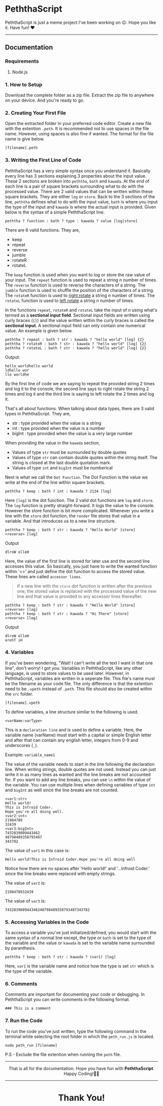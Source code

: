 # PeththaScript
PeththaScript is just a meme project I've been working on :wink:. Hope you like it. Have fun! :heart:

---

## Documentation

### Requirements
1. Node.js

### 1. How to Setup
Download the complete folder as a zip file. Extract the zip file to anywhere on your device. And you're ready to go.

### 2. Creating Your First File
Open the extracted folder in your preferred code editor. Create a new file with the extention `.peth`. It is recommended not to use spaces in the file name. However, using spaces is also fine if wanted. The format for the file name is give below.

```
[filename].peth
```

### 3. Writing the First Line of Code
PeththaScript has a very simple syntax once you understand it. Basically every line has 3 sections explaining 3 properties about the input value. These 2 sections are broken into `peththa`, `bath` and `kawada`. At the end of each line is a pair of square brackets surrounding what to do with the processed value. There are 2 valid values that can be written within these square brackets. They are either `log` or `store`. Back to the 3 sections of the line, `peththa` defines what to do with the input value, `bath` is where you input the type of the input and `kawada` is where the actual input is provided. Given below is the syntax of a simple PeththaScript line.

```
peththa ? function : bath ? type : kawada ? value [log|store]
```

There are 6 valid functions. They are,
- keep
- repeat
- reverse
- jumble
- rotateR
- rotateL

The `keep` function is used when you want to log or store the raw value of your input.
The `repeat` function is used to repeat a string *n* number of times.
The `reverse` function is used to reverse the characters of a string.
The `jumble` function is used to shuffle the position of the characters of a string.
The `rotateR` function is used to [right rotate](https://www.geeksforgeeks.org/complete-guide-on-array-rotations/) a string *n* number of times.
The `rotateL` function is used to [left rotate](https://www.geeksforgeeks.org/complete-guide-on-array-rotations/) a string *n* number of times.

In the functions `repeat`, `rotateR` and `rotateL` take the input of *n* using what's termed as a **sectional input field**. Sectional input fields are written using curly braces (`{}`) and the value written within the curly braces is called the **sectional input**. A sectional input field can only contain one numerical value. An example is given below.

```
peththa ? repeat : bath ? str : kawada ? "hello world" [log] {2}
peththa ? rotateR : bath ? str : kawada ? "hello world" [log] {2}
peththa ? rotateL : bath ? str : kawada ? "hello world" [log] {2}
```
Output:
```
hello worldhello world
ldhello wor
llo worldhe
```

By the first line of code we are saying to repeat the provided string 2 times and log it to the console, the second line says to right rotate the string 2 times and log it and the third line is saying to left rotate the 2 times and log it.

That's all about functions. When talking about data types, there are 3 valid types in PeththaScript. They are,

- str : type provided when the value is a string
- int : type provided when the value is a number
- bigInt : type provided when the value is a very large number

When providing the value in the `kawada` section,

- Values of type `str` must be surrounded by double quotes
- Values of type `str` can contain double quotes within the string itself. The string is closed at the last double quotation mark.
- Values of type `int` and `bigInt` must be numberical

Next is what we call the `Dot Function`. The Dot Function is the value we write at the end of the line within square brackets.

```
peththa ? keep : bath ? int : kawada ? 2134 [log]
```

Here `[log]` is the dot function. The 2 valid dot functions are `log` and `store`. The `log` function is pretty straight-forward. It logs the value to the console. However the store function is bit more complicated. Whenever you write a line with the `store` dot function, the `render` file stores that value in a variable. And that introduces us to a new line structure.

```
peththa ? keep : bath ? str : kawada ? "Hello World" [store]
<reverse> [log]
```
Output
```
dlroW olleH
```

Here, the value of the first line is stored for later use and the second line accesses this value. So basically, you just have to write the wanted function within '<>' and just define the dot function to access the stored value. These lines are called `accessor lines`.

> If a new line with the `store` dot function is written after the previous one, the stored value is replaced with the processed value of the new line and that value is provided to any accessor lines thereafter.

```
peththa ? keep : bath ? str : kawada ? "Hello World" [store]
<reverse> [log]
peththa ? keep : bath ? str : kawada ? "Hi There" [store]
<reverse> [log]
```
Output
```
dlroW olleH
erehT iH
```
### 4. Variables
If you've been wondering, "Wait! I can't write all the text I want in that one line", don't worry! I got you. Variables in PeththaScript, like any other language, is used to store values to be used later. However, in PeththaScript, variables are written in a seperate file. This file's name must be the filename as your code file. The only difference is that the extention need to be `.vpeth` instead of `.peth`. This file should also be created within the `src` folder.

```
[filename].vpeth
```

To define variables, a line structure similar to the following is used.

```
<varName:varType>
```
This is a `declaration line` and is used to define a variable. Here, the variable name (varName) must start with a capital or simple English letter and after that can contain any english letter, integers from 0-9 and underscores (`_`).

Example: `variable_name1`

The value of the variable needs to start in the line following the declaration line. When writing strings, double quotes are not used. Instead you can just write it in as many lines as wanted and the line breaks are not accounted for. If you want to add any line breaks, you can use `\n` within the value of the variable. You can use multiple lines when defining variables of type `int` and `bigInt` as well since the line breaks are not counted.

```
<var1:str>
Hello world!
This is Infroid Coder.
Hope you're all doing well.
<var2:int>
21984789
32439
<var3:bigInt>
7432839809443462
48798489358793487
343782
```

The value of `var1` in this case is:
```
Hello world!This is Infroid Coder.Hope you're all doing well
```

Notice how there are no spaces after 'Hello world!' and '...Infroid Coder.' since the line breaks were replaced with empty strings.

The value of `var2` is:
```
2198478932439
```

The value of `var3` is:
```
743283980944346248798489358793487343782
```

### 5. Accessing Variables in the Code
To access a variable you've just initialized/defined, you would start with the same syntax of a normal line except, the type or `bath` is set to the type of the variable and the value or `kawada` is set to the variable name surrounded by paranthesis.

```
peththa ? keep : bath ? str : kawada ? (var1) [log]
```

Here, `var1` is the variable name and notice how the type is set `str` which is the type of the variable.

### 6. Comments
Comments are important for documenting your code or debugging. In PeththaScript you can write comments in the following format.

```
### This is a comment
```

### 7. Run the Code
To run the code you've just written, type the following command in the terminal while selecting the root folder in which the `peth_run.js` is located.

```
node peth_run [filename]
```

P.S - Exclude the file extention when running the `peth` file.

---

<p align="center">That is all for the documentation. Hope you have fun with <b>PeththaScript</b>. Happy Coding!👨‍💻</p>

---

<h1 align="center">Thank You!</h1>
